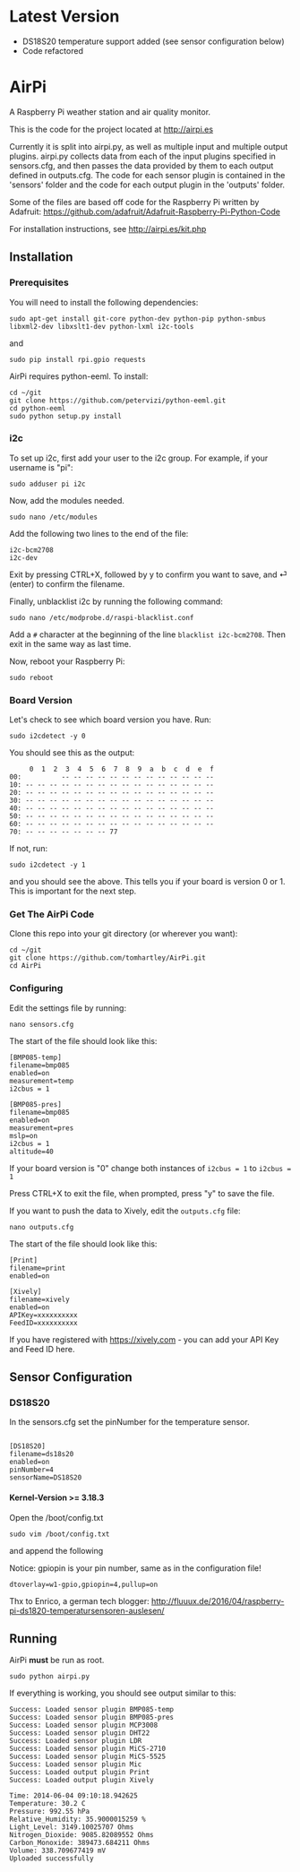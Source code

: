 Latest Version
========
- DS18S20 temperature support added (see sensor configuration below)
- Code refactored


AirPi
========

A Raspberry Pi weather station and air quality monitor.

This is the code for the project located at http://airpi.es

Currently it is split into airpi.py, as well as multiple input and multiple output plugins. airpi.py collects data from each of the input plugins specified in sensors.cfg, and then passes the data provided by them to each output defined in outputs.cfg. The code for each sensor plugin is contained in the 'sensors' folder and the code for each output plugin in the 'outputs' folder.

Some of the files are based off code for the Raspberry Pi written by Adafruit: https://github.com/adafruit/Adafruit-Raspberry-Pi-Python-Code

For installation instructions, see http://airpi.es/kit.php

## Installation

### Prerequisites

You will need to install the following dependencies:

`sudo apt-get install git-core python-dev python-pip python-smbus libxml2-dev libxslt1-dev python-lxml i2c-tools`

and

`sudo pip install rpi.gpio requests`

AirPi requires python-eeml.  To install:

```
cd ~/git
git clone https://github.com/petervizi/python-eeml.git
cd python-eeml
sudo python setup.py install
```

### i2c

To set up i2c, first add your user to the i2c group.  For example, if your username is "pi":

`sudo adduser pi i2c`

Now, add the modules needed.

`sudo nano /etc/modules`

Add the following two lines to the end of the file:

```
i2c-bcm2708
i2c-dev
```

Exit by pressing CTRL+X, followed by y to confirm you want to save, and ⏎ (enter) to confirm the filename.

Finally, unblacklist i2c by running the following command:

`sudo nano /etc/modprobe.d/raspi-blacklist.conf`

Add a `#` character  at the beginning of the line `blacklist i2c-bcm2708`. Then exit in the same way as last time.

Now, reboot your Raspberry Pi:

`sudo reboot`

### Board Version

Let's check to see which board version you have.  Run:

`sudo i2cdetect -y 0`

You should see this as the output:

```
     0  1  2  3  4  5  6  7  8  9  a  b  c  d  e  f
00:          -- -- -- -- -- -- -- -- -- -- -- -- -- 
10: -- -- -- -- -- -- -- -- -- -- -- -- -- -- -- -- 
20: -- -- -- -- -- -- -- -- -- -- -- -- -- -- -- -- 
30: -- -- -- -- -- -- -- -- -- -- -- -- -- -- -- -- 
40: -- -- -- -- -- -- -- -- -- -- -- -- -- -- -- -- 
50: -- -- -- -- -- -- -- -- -- -- -- -- -- -- -- -- 
60: -- -- -- -- -- -- -- -- -- -- -- -- -- -- -- -- 
70: -- -- -- -- -- -- -- 77
```

If not, run:

`sudo i2cdetect -y 1`

and you should see the above.  This tells you if your board is version 0 or 1.  This is important for the next step.

### Get The AirPi Code

Clone this repo into your git directory (or wherever you want):

```
cd ~/git
git clone https://github.com/tomhartley/AirPi.git
cd AirPi
```

### Configuring

Edit the settings file by running:

`nano sensors.cfg`

The start of the file should look like this:

```
[BMP085-temp]
filename=bmp085
enabled=on
measurement=temp
i2cbus = 1

[BMP085-pres]
filename=bmp085
enabled=on
measurement=pres
mslp=on
i2cbus = 1
altitude=40
```

If your board version is "0" change both instances of `i2cbus = 1` to `i2cbus = 1`

Press CTRL+X to exit the file, when prompted, press "y" to save the file.

If you want to push the data to Xively, edit the `outputs.cfg` file:

`nano outputs.cfg`

The start of the file should look like this:

```
[Print]
filename=print
enabled=on

[Xively]
filename=xively
enabled=on
APIKey=xxxxxxxxxx
FeedID=xxxxxxxxxx
```

If you have registered with https://xively.com - you can add your API Key and Feed ID here.

## Sensor Configuration

### DS18S20

In the sensors.cfg set the pinNumber for the temperature sensor.

```

[DS18S20]
filename=ds18s20
enabled=on
pinNumber=4
sensorName=DS18S20

```

#### Kernel-Version >= 3.18.3
Open the /boot/config.txt

```
sudo vim /boot/config.txt

```

and append the following

Notice: gpiopin is your pin number, same as in the configuration file!

```
dtoverlay=w1-gpio,gpiopin=4,pullup=on

```

Thx to Enrico, a german tech blogger:
http://fluuux.de/2016/04/raspberry-pi-ds1820-temperatursensoren-auslesen/


## Running

AirPi **must** be run as root.

`sudo python airpi.py`

If everything is working, you should see output similar to this:

```
Success: Loaded sensor plugin BMP085-temp
Success: Loaded sensor plugin BMP085-pres
Success: Loaded sensor plugin MCP3008
Success: Loaded sensor plugin DHT22
Success: Loaded sensor plugin LDR
Success: Loaded sensor plugin MiCS-2710
Success: Loaded sensor plugin MiCS-5525
Success: Loaded sensor plugin Mic
Success: Loaded output plugin Print
Success: Loaded output plugin Xively

Time: 2014-06-04 09:10:18.942625
Temperature: 30.2 C
Pressure: 992.55 hPa
Relative_Humidity: 35.9000015259 %
Light_Level: 3149.10025707 Ohms
Nitrogen_Dioxide: 9085.82089552 Ohms
Carbon_Monoxide: 389473.684211 Ohms
Volume: 338.709677419 mV
Uploaded successfully

```
